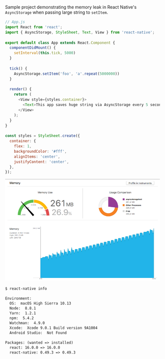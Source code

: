 Sample project demonstrating the memory leak in React Native's `AsyncStorage`
when passing large string to `setItem`.

```js
// App.js
import React from 'react';
import { AsyncStorage, StyleSheet, Text, View } from 'react-native';

export default class App extends React.Component {
  componentDidMount() {
    setInterval(this.tick, 5000)
  }

  tick() {
    AsyncStorage.setItem('foo', 'a'.repeat(5000000))
  }

  render() {
    return (
      <View style={styles.container}>
        <Text>This app saves huge string via AsyncStorage every 5 seconds</Text>
      </View>
    );
  }
}

const styles = StyleSheet.create({
  container: {
    flex: 1,
    backgroundColor: '#fff',
    alignItems: 'center',
    justifyContent: 'center',
  },
});
```

![](./xcode-screenshot.png)

```
$ react-native info

Environment:
  OS:  macOS High Sierra 10.13
  Node:  8.8.1
  Yarn:  1.2.1
  npm:  5.4.2
  Watchman:  4.9.0
  Xcode:  Xcode 9.0.1 Build version 9A1004
  Android Studio:  Not Found

Packages: (wanted => installed)
  react: 16.0.0 => 16.0.0
  react-native: 0.49.3 => 0.49.3
```
